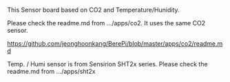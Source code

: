 This Sensor board based on CO2 and Temperature/Hunidity.

Please check the readme.md from .../apps/co2.
It uses the same CO2 sensor.

https://github.com/jeonghoonkang/BerePi/blob/master/apps/co2/readme.md

Temp. / Humi sensor is from Sensirion SHT2x series.
Please check the readme.md from .../apps/sht2x
